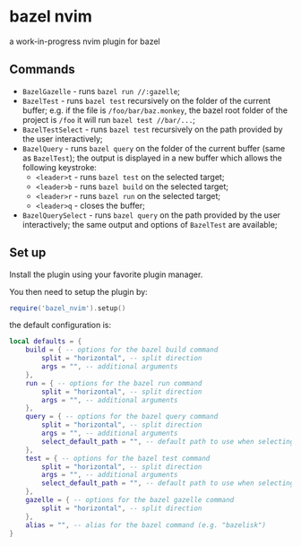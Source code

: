 # bazel nvim

a work-in-progress nvim plugin for bazel

## Commands

- `BazelGazelle` - runs `bazel run //:gazelle`;
- `BazelTest` - runs `bazel test` recursively on the folder of the current buffer; e.g. if the file is `/foo/bar/baz.monkey`, the bazel root folder of the project is `/foo` it will run
`bazel test //bar/...`;
- `BazelTestSelect` - runs `bazel test` recursively on the path provided by the user interactively;
- `BazelQuery` - runs `bazel query` on the folder of the current buffer (same as `BazelTest`); the output is displayed in a new buffer which allows the following keystroke:
  - `<leader>t` - runs `bazel test` on the selected target;
  - `<leader>b` - runs `bazel build` on the selected target;
  - `<leader>r` - runs `bazel run` on the selected target;
  - `<leader>q` - closes the buffer;
- `BazelQuerySelect` - runs `bazel query` on the path provided by the user interactively; the same output and options of `BazelTest` are available; 

## Set up

Install the plugin using your favorite plugin manager.

You then need to setup the plugin by:

```lua
require('bazel_nvim').setup()
```
the default configuration is:

```lua
local defaults = {
    build = { -- options for the bazel build command
        split = "horizontal", -- split direction
        args = "", -- additional arguments
    },
    run = { -- options for the bazel run command
        split = "horizontal", -- split direction
        args = "", -- additional arguments
    },
    query = { -- options for the bazel query command
        split = "horizontal", -- split direction
        args = "", -- additional arguments
        select_default_path = "", -- default path to use when selecting a path/target
    },
    test = { -- options for the bazel test command
        split = "horizontal", -- split direction
        args = "", -- additional arguments
        select_default_path = "", -- default path to use when selecting a path/target
    },
    gazelle = { -- options for the bazel gazelle command
        split = "horizontal", -- split direction
    },
    alias = "", -- alias for the bazel command (e.g. "bazelisk")
}
```



